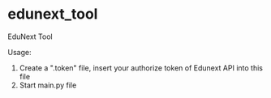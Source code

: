 # edunext_tool
EduNext Tool

Usage:
  1. Create a ".token" file, insert your authorize token of Edunext API into this file
  2. Start main.py file
  

